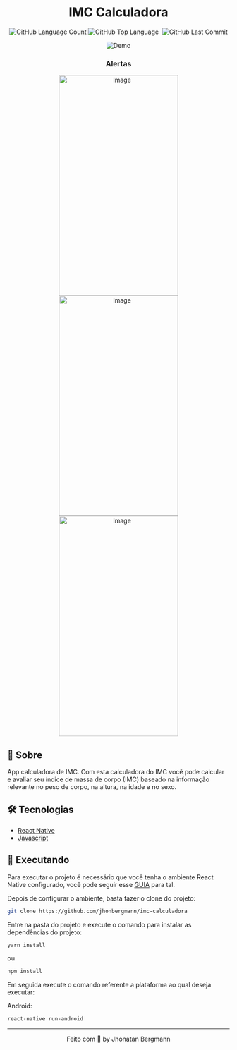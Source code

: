 <h1 align="center">
  IMC Calculadora
</h1>

<p align="center">
  <img alt="GitHub Language Count" src="https://img.shields.io/github/languages/count/JhonatanBergmann/imc-calculadora" />
  <img alt="GitHub Top Language" src="https://img.shields.io/github/languages/top/JhonatanBergmann/imc-calculadora" />
  <img alt="" src="https://img.shields.io/github/repo-size/JhonatanBergmann/imc-calculadora" />
  <img alt="GitHub Last Commit" src="https://img.shields.io/github/last-commit/JhonatanBergmann/imc-calculadora" />
</p>

<p align="center">
  <img src="for-readme/gif.gif" alt="Demo">
</p>

<h3 align="center">
Alertas  
</h3>

<p align="center">
  <img src="for-readme/screenshot01.png" alt="Image" width="270" height="500">
  <img src="for-readme/screenshot02.png" alt="Image" width="270" height="500">
  <img src="for-readme/screenshot03.png" alt="Image" width="270" height="500">
</p>

## 📅 Sobre

App calculadora de IMC. Com esta calculadora do IMC você pode calcular e avaliar seu índice de massa de corpo (IMC) baseado na informação relevante no peso de corpo, na altura, na idade e no sexo.

## 🛠 Tecnologias
- [React Native](https://facebook.github.io/react-native/)
- [Javascript](https://devdocs.io/javascript/)

## 📱 Executando 

Para executar o projeto é necessário que você tenha o ambiente React Native configurado, você pode seguir esse [GUIA](https://reactnative.dev/docs/environment-setup) para tal.

Depois de configurar o ambiente, basta fazer o clone do projeto:

```sh
git clone https://github.com/jhonbergmann/imc-calculadora
```

Entre na pasta do projeto e execute o comando para instalar as dependências do projeto:

```sh
yarn install
```
ou
```sh
npm install
```

Em seguida execute o comando referente a plataforma ao qual deseja executar:

Android:

```sh
react-native run-android
```

---

<p align="center">
 Feito com 💜 by Jhonatan Bergmann
</p>
